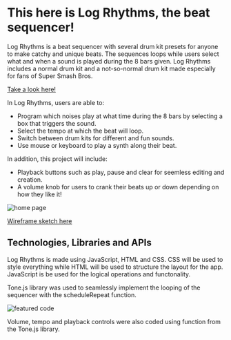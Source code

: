 # This here is Log Rhythms, the beat sequencer!

Log Rhythms is a beat sequencer with several drum kit presets for anyone to make catchy and unique beats. The sequences loops while users select what and when a sound is played during the 8 bars given. Log Rhythms includes a normal drum kit and a not-so-normal drum kit made especially for fans of Super Smash Bros.

[Take a look here!](https://colemartindale.github.io/Log-Rhythms/)

In Log Rhythms, users are able to:

* Program which noises play at what time during the 8 bars by selecting a box that triggers the sound.
* Select the tempo at which the beat will loop.
* Switch between drum kits for different and fun sounds.
* Use mouse or keyboard to play a synth along their beat.

In addition, this project will include:

* Playback buttons such as play, pause and clear for seemless editing and creation.
* A volume knob for users to crank their beats up or down depending on how they like it!

![home page](https://github.com/Colemartindale/Log-Rhythms/blob/main/assets/homepage.png)

[Wireframe sketch here](https://wireframe.cc/pro/pp/9c7cc4b95540657)

## Technologies, Libraries and APIs

Log Rhythms is made using JavaScript, HTML and CSS. CSS will be used to style everything while HTML will be used to structure the layout for the app. JavaScript is be used for the logical operations and functonality. 

Tone.js library was used to seamlessly implement the looping of the sequencer with the scheduleRepeat function. 

![featured code](https://github.com/Colemartindale/Log-Rhythms/blob/main/assets/scheduleRepeat.png)

Volume, tempo and playback controls were also coded using function from the Tone.js library.
